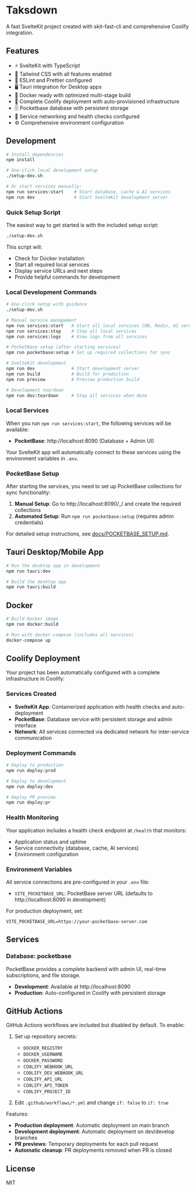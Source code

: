 # Taksdown

A fast SvelteKit project created with skit-fast-cli and comprehensive Coolify integration.

## Features

- ⚡ SvelteKit with TypeScript
- 🎨 Tailwind CSS with all features enabled
- 📝 ESLint and Prettier configured
- 🖥️ Tauri integration for Desktop apps
- 🐳 Docker ready with optimized multi-stage build
- 🚀 Complete Coolify deployment with auto-provisioned infrastructure
- 🗄️ Pocketbase database with persistent storage
- 🔗 Service networking and health checks configured
- ⚙️ Comprehensive environment configuration

## Development

```bash
# Install dependencies
npm install

# One-click local development setup
./setup-dev.sh

# Or start services manually:
npm run services:start    # Start database, cache & AI services
npm run dev               # Start SvelteKit development server
```

### Quick Setup Script

The easiest way to get started is with the included setup script:

```bash
./setup-dev.sh
```

This script will:

- Check for Docker installation
- Start all required local services
- Display service URLs and next steps
- Provide helpful commands for development

### Local Development Commands

```bash
# One-click setup with guidance
./setup-dev.sh

# Manual service management
npm run services:start   # Start all local services (DB, Redis, AI services)
npm run services:stop    # Stop all local services
npm run services:logs    # View logs from all services

# PocketBase setup (after starting services)
npm run pocketbase:setup # Set up required collections for sync

# SvelteKit development
npm run dev              # Start development server
npm run build            # Build for production
npm run preview          # Preview production build

# Development teardown
npm run dev:teardown     # Stop all services when done
```

### Local Services

When you run `npm run services:start`, the following services will be available:

- **PocketBase**: http://localhost:8090 (Database + Admin UI)

Your SvelteKit app will automatically connect to these services using the environment variables in `.env`.

### PocketBase Setup

After starting the services, you need to set up PocketBase collections for sync functionality:

1. **Manual Setup**: Go to http://localhost:8090/\_/ and create the required collections
2. **Automated Setup**: Run `npm run pocketbase:setup` (requires admin credentials)

For detailed setup instructions, see [docs/POCKETBASE_SETUP.md](docs/POCKETBASE_SETUP.md).

## Tauri Desktop/Mobile App

```bash
# Run the desktop app in development
npm run tauri:dev

# Build the desktop app
npm run tauri:build
```

## Docker

```bash
# Build Docker image
npm run docker:build

# Run with docker-compose (includes all services)
docker-compose up
```

## Coolify Deployment

Your project has been automatically configured with a complete infrastructure in Coolify:

### Services Created

- **SvelteKit App**: Containerized application with health checks and auto-deployment
- **PocketBase**: Database service with persistent storage and admin interface
- **Network**: All services connected via dedicated network for inter-service communication

### Deployment Commands

```bash
# Deploy to production
npm run deploy:prod

# Deploy to development
npm run deploy:dev

# Deploy PR preview
npm run deploy:pr
```

### Health Monitoring

Your application includes a health check endpoint at `/health` that monitors:

- Application status and uptime
- Service connectivity (database, cache, AI services)
- Environment configuration

### Environment Variables

All service connections are pre-configured in your `.env` file:

- `VITE_POCKETBASE_URL`: PocketBase server URL (defaults to http://localhost:8090 in development)

For production deployment, set:

```env
VITE_POCKETBASE_URL=https://your-pocketbase-server.com
```

## Services

### Database: pocketbase

PocketBase provides a complete backend with admin UI, real-time subscriptions, and file storage.

- **Development**: Available at http://localhost:8090
- **Production**: Auto-configured in Coolify with persistent storage

## GitHub Actions

GitHub Actions workflows are included but disabled by default. To enable:

1. Set up repository secrets:
   - `DOCKER_REGISTRY`
   - `DOCKER_USERNAME`
   - `DOCKER_PASSWORD`
   - `COOLIFY_WEBHOOK_URL`
   - `COOLIFY_DEV_WEBHOOK_URL`
   - `COOLIFY_API_URL`
   - `COOLIFY_API_TOKEN`
   - `COOLIFY_PROJECT_ID`

2. Edit `.github/workflows/*.yml` and change `if: false` to `if: true`

Features:

- **Production deployment**: Automatic deployment on main branch
- **Development deployment**: Automatic deployment on dev/develop branches
- **PR previews**: Temporary deployments for each pull request
- **Automatic cleanup**: PR deployments removed when PR is closed

## License

MIT
